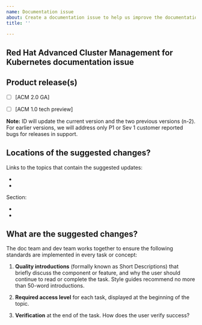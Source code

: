 ```yaml
---
name: Documentation issue
about: Create a documentation issue to help us improve the documentation
title: ''

---
```


## Red Hat Advanced Cluster Management for Kubernetes documentation issue

## Product release(s)
- [ ] [ACM 2.0 GA] 
- [ ] [ACM 1.0 tech preview]


**Note:** ID will update the current version and the two previous versions (n-2). For earlier versions, we will address only P1 or Sev 1 customer reported bugs for releases in support.

## Locations of the suggested changes?

Links to the topics that contain the suggested updates:

*
*

Section:

*
*

## What are the suggested changes?

The doc team and dev team works together to ensure the following standards are implemented in every task or concept:

1. **Quality introductions** (formally known as Short Descriptions) that briefly discuss the component or feature, and why the user should continue to read or complete the task. Style guides recommend no more than 50-word introductions.

2. **Required access level** for each task, displayed at the beginning of the topic.

3. **Verification** at the end of the task. How does the user verify success?
